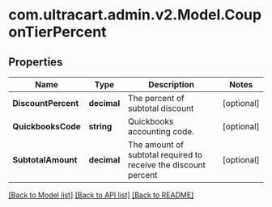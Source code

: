
# com.ultracart.admin.v2.Model.CouponTierPercent

## Properties

Name | Type | Description | Notes
------------ | ------------- | ------------- | -------------
**DiscountPercent** | **decimal** | The percent of subtotal discount | [optional] 
**QuickbooksCode** | **string** | Quickbooks accounting code. | [optional] 
**SubtotalAmount** | **decimal** | The amount of subtotal required to receive the discount percent | [optional] 

[[Back to Model list]](../README.md#documentation-for-models)
[[Back to API list]](../README.md#documentation-for-api-endpoints)
[[Back to README]](../README.md)

